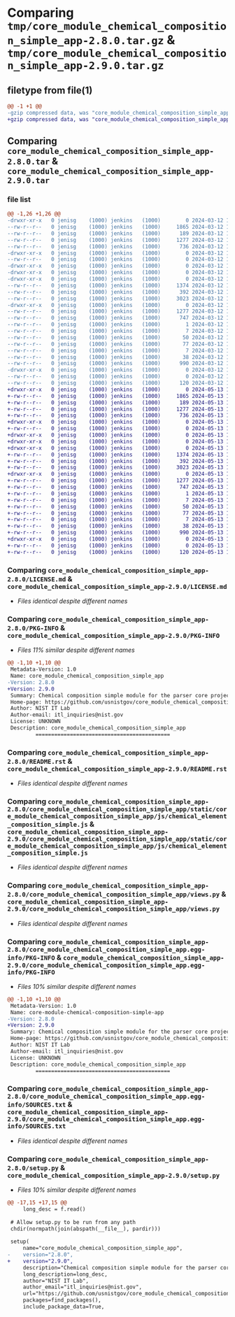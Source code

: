# Comparing `tmp/core_module_chemical_composition_simple_app-2.8.0.tar.gz` & `tmp/core_module_chemical_composition_simple_app-2.9.0.tar.gz`

## filetype from file(1)

```diff
@@ -1 +1 @@
-gzip compressed data, was "core_module_chemical_composition_simple_app-2.8.0.tar", last modified: Tue Mar 12 19:04:24 2024, max compression
+gzip compressed data, was "core_module_chemical_composition_simple_app-2.9.0.tar", last modified: Mon May 13 16:09:28 2024, max compression
```

## Comparing `core_module_chemical_composition_simple_app-2.8.0.tar` & `core_module_chemical_composition_simple_app-2.9.0.tar`

### file list

```diff
@@ -1,26 +1,26 @@
-drwxr-xr-x   0 jenisg    (1000) jenkins   (1000)        0 2024-03-12 19:04:24.428020 core_module_chemical_composition_simple_app-2.8.0/
--rw-r--r--   0 jenisg    (1000) jenkins   (1000)     1865 2024-03-12 19:04:22.000000 core_module_chemical_composition_simple_app-2.8.0/LICENSE.md
--rw-r--r--   0 jenisg    (1000) jenkins   (1000)      189 2024-03-12 19:04:22.000000 core_module_chemical_composition_simple_app-2.8.0/MANIFEST.in
--rw-r--r--   0 jenisg    (1000) jenkins   (1000)     1277 2024-03-12 19:04:24.421557 core_module_chemical_composition_simple_app-2.8.0/PKG-INFO
--rw-r--r--   0 jenisg    (1000) jenkins   (1000)      736 2024-03-12 19:04:22.000000 core_module_chemical_composition_simple_app-2.8.0/README.rst
-drwxr-xr-x   0 jenisg    (1000) jenkins   (1000)        0 2024-03-12 19:04:24.241113 core_module_chemical_composition_simple_app-2.8.0/core_module_chemical_composition_simple_app/
--rw-r--r--   0 jenisg    (1000) jenkins   (1000)        0 2024-03-12 19:04:22.000000 core_module_chemical_composition_simple_app-2.8.0/core_module_chemical_composition_simple_app/__init__.py
-drwxr-xr-x   0 jenisg    (1000) jenkins   (1000)        0 2024-03-12 19:04:24.066238 core_module_chemical_composition_simple_app-2.8.0/core_module_chemical_composition_simple_app/static/
-drwxr-xr-x   0 jenisg    (1000) jenkins   (1000)        0 2024-03-12 19:04:24.070715 core_module_chemical_composition_simple_app-2.8.0/core_module_chemical_composition_simple_app/static/core_module_chemical_composition_simple_app/
-drwxr-xr-x   0 jenisg    (1000) jenkins   (1000)        0 2024-03-12 19:04:24.350532 core_module_chemical_composition_simple_app-2.8.0/core_module_chemical_composition_simple_app/static/core_module_chemical_composition_simple_app/js/
--rw-r--r--   0 jenisg    (1000) jenkins   (1000)     1374 2024-03-12 19:04:22.000000 core_module_chemical_composition_simple_app-2.8.0/core_module_chemical_composition_simple_app/static/core_module_chemical_composition_simple_app/js/chemical_element_composition_simple.js
--rw-r--r--   0 jenisg    (1000) jenkins   (1000)      392 2024-03-12 19:04:22.000000 core_module_chemical_composition_simple_app-2.8.0/core_module_chemical_composition_simple_app/urls.py
--rw-r--r--   0 jenisg    (1000) jenkins   (1000)     3023 2024-03-12 19:04:22.000000 core_module_chemical_composition_simple_app-2.8.0/core_module_chemical_composition_simple_app/views.py
-drwxr-xr-x   0 jenisg    (1000) jenkins   (1000)        0 2024-03-12 19:04:24.330824 core_module_chemical_composition_simple_app-2.8.0/core_module_chemical_composition_simple_app.egg-info/
--rw-r--r--   0 jenisg    (1000) jenkins   (1000)     1277 2024-03-12 19:04:23.000000 core_module_chemical_composition_simple_app-2.8.0/core_module_chemical_composition_simple_app.egg-info/PKG-INFO
--rw-r--r--   0 jenisg    (1000) jenkins   (1000)      747 2024-03-12 19:04:23.000000 core_module_chemical_composition_simple_app-2.8.0/core_module_chemical_composition_simple_app.egg-info/SOURCES.txt
--rw-r--r--   0 jenisg    (1000) jenkins   (1000)        1 2024-03-12 19:04:23.000000 core_module_chemical_composition_simple_app-2.8.0/core_module_chemical_composition_simple_app.egg-info/dependency_links.txt
--rw-r--r--   0 jenisg    (1000) jenkins   (1000)        7 2024-03-12 19:04:23.000000 core_module_chemical_composition_simple_app-2.8.0/core_module_chemical_composition_simple_app.egg-info/requires.txt
--rw-r--r--   0 jenisg    (1000) jenkins   (1000)       50 2024-03-12 19:04:23.000000 core_module_chemical_composition_simple_app-2.8.0/core_module_chemical_composition_simple_app.egg-info/top_level.txt
--rw-r--r--   0 jenisg    (1000) jenkins   (1000)       77 2024-03-12 19:04:22.000000 core_module_chemical_composition_simple_app-2.8.0/pyproject.toml
--rw-r--r--   0 jenisg    (1000) jenkins   (1000)        7 2024-03-12 19:04:22.000000 core_module_chemical_composition_simple_app-2.8.0/requirements.txt
--rw-r--r--   0 jenisg    (1000) jenkins   (1000)       38 2024-03-12 19:04:24.430586 core_module_chemical_composition_simple_app-2.8.0/setup.cfg
--rw-r--r--   0 jenisg    (1000) jenkins   (1000)      990 2024-03-12 19:04:22.000000 core_module_chemical_composition_simple_app-2.8.0/setup.py
-drwxr-xr-x   0 jenisg    (1000) jenkins   (1000)        0 2024-03-12 19:04:24.388329 core_module_chemical_composition_simple_app-2.8.0/tests/
--rw-r--r--   0 jenisg    (1000) jenkins   (1000)        0 2024-03-12 19:04:22.000000 core_module_chemical_composition_simple_app-2.8.0/tests/__init__.py
--rw-r--r--   0 jenisg    (1000) jenkins   (1000)      120 2024-03-12 19:04:22.000000 core_module_chemical_composition_simple_app-2.8.0/tests/test_settings.py
+drwxr-xr-x   0 jenisg    (1000) jenkins   (1000)        0 2024-05-13 16:09:28.956942 core_module_chemical_composition_simple_app-2.9.0/
+-rw-r--r--   0 jenisg    (1000) jenkins   (1000)     1865 2024-05-13 16:09:26.000000 core_module_chemical_composition_simple_app-2.9.0/LICENSE.md
+-rw-r--r--   0 jenisg    (1000) jenkins   (1000)      189 2024-05-13 16:09:26.000000 core_module_chemical_composition_simple_app-2.9.0/MANIFEST.in
+-rw-r--r--   0 jenisg    (1000) jenkins   (1000)     1277 2024-05-13 16:09:28.950153 core_module_chemical_composition_simple_app-2.9.0/PKG-INFO
+-rw-r--r--   0 jenisg    (1000) jenkins   (1000)      736 2024-05-13 16:09:26.000000 core_module_chemical_composition_simple_app-2.9.0/README.rst
+drwxr-xr-x   0 jenisg    (1000) jenkins   (1000)        0 2024-05-13 16:09:28.739640 core_module_chemical_composition_simple_app-2.9.0/core_module_chemical_composition_simple_app/
+-rw-r--r--   0 jenisg    (1000) jenkins   (1000)        0 2024-05-13 16:09:26.000000 core_module_chemical_composition_simple_app-2.9.0/core_module_chemical_composition_simple_app/__init__.py
+drwxr-xr-x   0 jenisg    (1000) jenkins   (1000)        0 2024-05-13 16:09:28.555398 core_module_chemical_composition_simple_app-2.9.0/core_module_chemical_composition_simple_app/static/
+drwxr-xr-x   0 jenisg    (1000) jenkins   (1000)        0 2024-05-13 16:09:28.569517 core_module_chemical_composition_simple_app-2.9.0/core_module_chemical_composition_simple_app/static/core_module_chemical_composition_simple_app/
+drwxr-xr-x   0 jenisg    (1000) jenkins   (1000)        0 2024-05-13 16:09:28.894956 core_module_chemical_composition_simple_app-2.9.0/core_module_chemical_composition_simple_app/static/core_module_chemical_composition_simple_app/js/
+-rw-r--r--   0 jenisg    (1000) jenkins   (1000)     1374 2024-05-13 16:09:26.000000 core_module_chemical_composition_simple_app-2.9.0/core_module_chemical_composition_simple_app/static/core_module_chemical_composition_simple_app/js/chemical_element_composition_simple.js
+-rw-r--r--   0 jenisg    (1000) jenkins   (1000)      392 2024-05-13 16:09:26.000000 core_module_chemical_composition_simple_app-2.9.0/core_module_chemical_composition_simple_app/urls.py
+-rw-r--r--   0 jenisg    (1000) jenkins   (1000)     3023 2024-05-13 16:09:26.000000 core_module_chemical_composition_simple_app-2.9.0/core_module_chemical_composition_simple_app/views.py
+drwxr-xr-x   0 jenisg    (1000) jenkins   (1000)        0 2024-05-13 16:09:28.874588 core_module_chemical_composition_simple_app-2.9.0/core_module_chemical_composition_simple_app.egg-info/
+-rw-r--r--   0 jenisg    (1000) jenkins   (1000)     1277 2024-05-13 16:09:28.000000 core_module_chemical_composition_simple_app-2.9.0/core_module_chemical_composition_simple_app.egg-info/PKG-INFO
+-rw-r--r--   0 jenisg    (1000) jenkins   (1000)      747 2024-05-13 16:09:28.000000 core_module_chemical_composition_simple_app-2.9.0/core_module_chemical_composition_simple_app.egg-info/SOURCES.txt
+-rw-r--r--   0 jenisg    (1000) jenkins   (1000)        1 2024-05-13 16:09:28.000000 core_module_chemical_composition_simple_app-2.9.0/core_module_chemical_composition_simple_app.egg-info/dependency_links.txt
+-rw-r--r--   0 jenisg    (1000) jenkins   (1000)        7 2024-05-13 16:09:28.000000 core_module_chemical_composition_simple_app-2.9.0/core_module_chemical_composition_simple_app.egg-info/requires.txt
+-rw-r--r--   0 jenisg    (1000) jenkins   (1000)       50 2024-05-13 16:09:28.000000 core_module_chemical_composition_simple_app-2.9.0/core_module_chemical_composition_simple_app.egg-info/top_level.txt
+-rw-r--r--   0 jenisg    (1000) jenkins   (1000)       77 2024-05-13 16:09:26.000000 core_module_chemical_composition_simple_app-2.9.0/pyproject.toml
+-rw-r--r--   0 jenisg    (1000) jenkins   (1000)        7 2024-05-13 16:09:26.000000 core_module_chemical_composition_simple_app-2.9.0/requirements.txt
+-rw-r--r--   0 jenisg    (1000) jenkins   (1000)       38 2024-05-13 16:09:28.959511 core_module_chemical_composition_simple_app-2.9.0/setup.cfg
+-rw-r--r--   0 jenisg    (1000) jenkins   (1000)      990 2024-05-13 16:09:26.000000 core_module_chemical_composition_simple_app-2.9.0/setup.py
+drwxr-xr-x   0 jenisg    (1000) jenkins   (1000)        0 2024-05-13 16:09:28.929765 core_module_chemical_composition_simple_app-2.9.0/tests/
+-rw-r--r--   0 jenisg    (1000) jenkins   (1000)        0 2024-05-13 16:09:26.000000 core_module_chemical_composition_simple_app-2.9.0/tests/__init__.py
+-rw-r--r--   0 jenisg    (1000) jenkins   (1000)      120 2024-05-13 16:09:26.000000 core_module_chemical_composition_simple_app-2.9.0/tests/test_settings.py
```

### Comparing `core_module_chemical_composition_simple_app-2.8.0/LICENSE.md` & `core_module_chemical_composition_simple_app-2.9.0/LICENSE.md`

 * *Files identical despite different names*

### Comparing `core_module_chemical_composition_simple_app-2.8.0/PKG-INFO` & `core_module_chemical_composition_simple_app-2.9.0/PKG-INFO`

 * *Files 11% similar despite different names*

```diff
@@ -1,10 +1,10 @@
 Metadata-Version: 1.0
 Name: core_module_chemical_composition_simple_app
-Version: 2.8.0
+Version: 2.9.0
 Summary: Chemical composition simple module for the parser core project
 Home-page: https://github.com/usnistgov/core_module_chemical_composition_simple_app
 Author: NIST IT Lab
 Author-email: itl_inquiries@nist.gov
 License: UNKNOWN
 Description: core_module_chemical_composition_simple_app
         ===========================================
```

### Comparing `core_module_chemical_composition_simple_app-2.8.0/README.rst` & `core_module_chemical_composition_simple_app-2.9.0/README.rst`

 * *Files identical despite different names*

### Comparing `core_module_chemical_composition_simple_app-2.8.0/core_module_chemical_composition_simple_app/static/core_module_chemical_composition_simple_app/js/chemical_element_composition_simple.js` & `core_module_chemical_composition_simple_app-2.9.0/core_module_chemical_composition_simple_app/static/core_module_chemical_composition_simple_app/js/chemical_element_composition_simple.js`

 * *Files identical despite different names*

### Comparing `core_module_chemical_composition_simple_app-2.8.0/core_module_chemical_composition_simple_app/views.py` & `core_module_chemical_composition_simple_app-2.9.0/core_module_chemical_composition_simple_app/views.py`

 * *Files identical despite different names*

### Comparing `core_module_chemical_composition_simple_app-2.8.0/core_module_chemical_composition_simple_app.egg-info/PKG-INFO` & `core_module_chemical_composition_simple_app-2.9.0/core_module_chemical_composition_simple_app.egg-info/PKG-INFO`

 * *Files 10% similar despite different names*

```diff
@@ -1,10 +1,10 @@
 Metadata-Version: 1.0
 Name: core-module-chemical-composition-simple-app
-Version: 2.8.0
+Version: 2.9.0
 Summary: Chemical composition simple module for the parser core project
 Home-page: https://github.com/usnistgov/core_module_chemical_composition_simple_app
 Author: NIST IT Lab
 Author-email: itl_inquiries@nist.gov
 License: UNKNOWN
 Description: core_module_chemical_composition_simple_app
         ===========================================
```

### Comparing `core_module_chemical_composition_simple_app-2.8.0/core_module_chemical_composition_simple_app.egg-info/SOURCES.txt` & `core_module_chemical_composition_simple_app-2.9.0/core_module_chemical_composition_simple_app.egg-info/SOURCES.txt`

 * *Files identical despite different names*

### Comparing `core_module_chemical_composition_simple_app-2.8.0/setup.py` & `core_module_chemical_composition_simple_app-2.9.0/setup.py`

 * *Files 10% similar despite different names*

```diff
@@ -17,15 +17,15 @@
     long_desc = f.read()
 
 # Allow setup.py to be run from any path
 chdir(normpath(join(abspath(__file__), pardir)))
 
 setup(
     name="core_module_chemical_composition_simple_app",
-    version="2.8.0",
+    version="2.9.0",
     description="Chemical composition simple module for the parser core project",
     long_description=long_desc,
     author="NIST IT Lab",
     author_email="itl_inquiries@nist.gov",
     url="https://github.com/usnistgov/core_module_chemical_composition_simple_app",
     packages=find_packages(),
     include_package_data=True,
```

